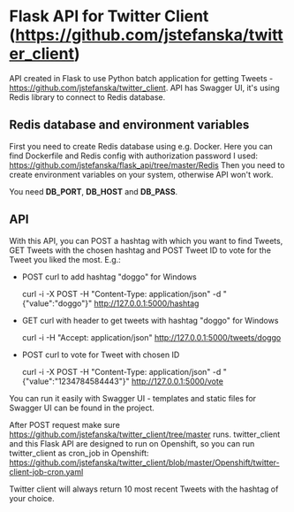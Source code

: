 # Flask API for Twitter Client (https://github.com/jstefanska/twitter_client)

API created in Flask to use Python batch application for getting Tweets - https://github.com/jstefanska/twitter_client. API has Swagger UI, it's using Redis library to connect to Redis database.

## Redis database and environment variables

First you need to create Redis database using e.g. Docker. Here you can find Dockerfile and Redis config with authorization password I used: https://github.com/jstefanska/flask_api/tree/master/Redis
Then you need to create environment variables on your system, otherwise API won't work.


You need **DB_PORT**, **DB_HOST** and **DB_PASS**.

## API 
With this API, you can POST a hashtag with which you want to find Tweets, GET Tweets with the chosen hashtag and POST Tweet ID to vote for the Tweet you liked the most.
E.g.:
- POST curl to add hashtag "doggo" for Windows

  curl -i -X POST -H "Content-Type: application/json" -d "{\"value\":\"doggo\"}" http://127.0.0.1:5000/hashtag

- GET curl with header to get tweets with hashtag "doggo" for Windows

  curl -i -H "Accept: application/json" http://127.0.0.1:5000/tweets/doggo

- POST curl to vote for Tweet with chosen ID

  curl -i -X POST -H "Content-Type: application/json" -d "{\"value\":\"1234784584443\"}" http://127.0.0.1:5000/vote

You can run it easily with Swagger UI - templates and static files for Swagger UI can be found in the project.


After POST request make sure https://github.com/jstefanska/twitter_client/tree/master runs. twitter_client and this Flask API are designed to run on Openshift, so you can run twitter_client as cron_job in Openshift: https://github.com/jstefanska/twitter_client/blob/master/Openshift/twitter-client-job-cron.yaml

Twitter client will always return 10 most recent Tweets with the hashtag of your choice.
